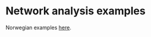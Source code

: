 # Network analysis examples

Norwegian examples [here](https://nbviewer.org/github/statisticsnorway/intro_til_geopandas/blob/main/nettverksanalyse_lang.ipynb).
